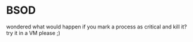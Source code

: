 # BSOD
wondered what would happen if you mark a process as critical and kill it?
try it in a VM please ;)
